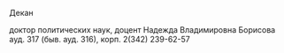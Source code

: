 Декан
доктор политических наук, доцент
Надежда Владимировна Борисова
ауд. 317 (быв. ауд. 316), корп. 2(342) 239-62-57 
